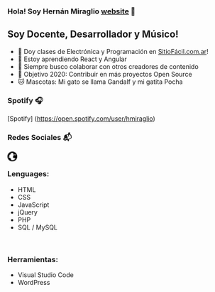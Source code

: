 ### Hola! Soy Hernán Miraglio [website] 👋

## Soy Docente, Desarrollador y Músico!

- 🔭 Doy clases de Electrónica y Programación en [SitioFácil.com.ar][website]!
- 🌱 Estoy aprendiendo React y Angular 
- 👯 Siempre busco colaborar con otros creadores de contenido
- 🥅 Objetivo 2020: Contribuir en más proyectos Open Source
- 🐱 Mascotas: Mi gato se llama Gandalf y mi gatita Pocha 

### Spotify 🎧
[Spotify] (https://open.spotify.com/user/hmiraglio)

### Redes Sociales 📬

[<img align="left" alt="" width="22px" src="https://raw.githubusercontent.com/iconic/open-iconic/master/svg/globe.svg" />][website]
[<img align="left" alt="" width="22px" src="https://cdn.jsdelivr.net/npm/simple-icons@v3/icons/youtube.svg" />][youtube]
[<img align="left" alt="" width="22px" src="https://cdn.jsdelivr.net/npm/simple-icons@v3/icons/twitter.svg" />][twitter]
[<img align="left" alt="" width="22px" src="https://cdn.jsdelivr.net/npm/simple-icons@v3/icons/linkedin.svg" />][linkedin]
[<img align="left" alt="" width="22px" src="https://cdn.jsdelivr.net/npm/simple-icons@v3/icons/instagram.svg" />][instagram]

<br />

### Lenguages:

- HTML
- CSS
- JavaScript
- jQuery
- PHP
- SQL / MySQL

<br />

### Herramientas:

- Visual Studio Code
- WordPress

[website]: http://sitiofacil.com.ar
[twitter]: https://twitter.com/hmiraglio
[youtube]: https://youtube.com/hmiraglio
[instagram]: https://instagram.com/hernan.miraglio
[linkedin]: https://linkedin.com/in/hmiraglio